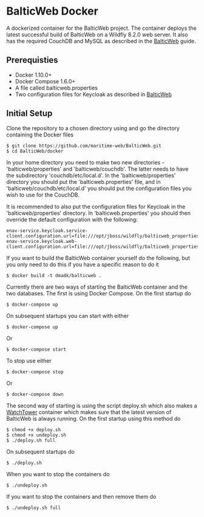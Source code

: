 # BalticWeb Docker
A dockerized container for the BalticWeb project. The container deploys the latest successful build of BalticWeb on a Wildfly 8.2.0 web server. It also has the required CouchDB and MySQL as described in the [BalticWeb](https://github.com/maritime-web/BalticWeb#balticweb) guide. 

## Prerequisties
* Docker 1.10.0+
* Docker Compose 1.6.0+
* A file called balticweb.properties
* Two configuration files for Keycloak as described in [BalticWeb](https://github.com/maritime-web/BalticWeb#configure-keycloak)

## Initial Setup
Clone the repository to a chosen directory using and go the directory containing the Docker files

    $ git clone https://github.com/maritime-web/BalticWeb.git
    $ cd BalticWeb/docker

In your home directory you need to make two new directories - 'balticweb/properties' and 'balticweb/couchdb'. The latter needs to have the subdirectory 'couchdb/etc/local.d'.
In the 'balticweb/properties' directory you should put the 'balticweb.properties' file, and in 'balticweb/couchdb/etc/local.d' you should put the configuration files you wish to use for the CouchDB.

It is recommended to also put the configuration files for Keycloak in the 'balticweb/properties' directory. In 'balticweb.properties' you should then override the default configuration with the following:

	enav-service.keycloak.service-client.configuration.url=file:///opt/jboss/wildfly/balticweb_properties/<path_to_first_file>/<your_first_file>.json
	enav-service.keycloak.web-client.configuration.url=file:///opt/jboss/wildfly/balticweb_properties/<path_to_second_file>/<your_second_file>.json


If you want to build the BalticWeb container yourself do the following, but you only need to do this if you have a specific reason to do it 

    $ docker build -t dmadk/balticweb .

Currently there are two ways of starting the BalticWeb container and the two databases.
The first is using Docker Compose. On the first startup do
    
    $ docker-compose up

On subsequent startups you can start with either

    $ docker-compose up

Or

    $ docker-compose start

To stop use either

	$ docker-compose stop

Or

	$ docker-compose down

The second way of starting is using the script deploy.sh which also makes a [WatchTower](https://github.com/CenturyLinkLabs/watchtower#watchtower) container which makes sure that the latest version of BalticWeb is always running.
On the first startup using this method do
	
	$ chmod +x deploy.sh
	$ chmod +x undeploy.sh
	$ ./deploy.sh full

On subsequent startups do

	$ ./deploy.sh

When you want to stop the containers do

	$ ./undeploy.sh

If you want to stop the containers and then remove them do

	$ ./undeploy.sh full
